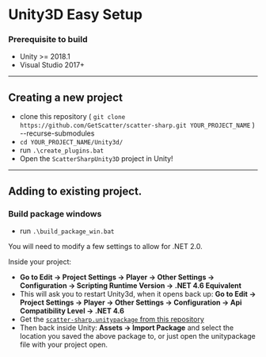 # Unity3D Easy Setup

### Prerequisite to build

- Unity >= 2018.1
- Visual Studio 2017+

-------------------------------

## Creating a new project

- clone this repository ( `git clone https://github.com/GetScatter/scatter-sharp.git YOUR_PROJECT_NAME` ) --recurse-submodules
- `cd YOUR_PROJECT_NAME/Unity3d/`
- run `.\create_plugins.bat`
- Open the `ScatterSharpUnity3D` project in Unity!

-------------------------------

## Adding to existing project.

### Build package windows
- run `.\build_package_win.bat`

You will need to modify a few settings to allow for .NET 2.0.

Inside your project:
- **Go to Edit -> Project Settings -> Player -> Other Settings -> Configuration -> Scripting Runtime Version -> .NET 4.6 Equivalent**
- This will ask you to restart Unity3d, when it opens back up:
  **Go to Edit -> Project Settings -> Player -> Other Settings -> Configuration -> Api Compatibility Level -> .NET 4.6**
- Get the [`scatter-sharp.unitypackage` from this repository](https://raw.githubusercontent.com/GetScatter/scatter-sharp/master/Unity3D/scatter-sharp.unitypackage)
- Then back inside Unity:
  **Assets -> Import Package** and select the location you saved the above package to, or just open the unitypackage file with your project open.
